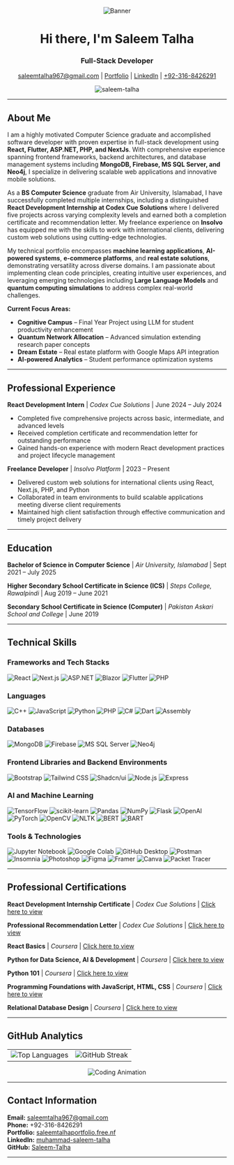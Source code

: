 <p align="center">
  <img src="https://github.com/user-attachments/assets/7b957506-8396-4066-bf00-63453b518463" alt="Banner">
</p>

<h1 align="center">Hi there, I'm Saleem Talha</h1>
<h3 align="center">Full-Stack Developer</h3>

<p align="center">
  <a href="mailto:saleemtalha967@gmail.com">saleemtalha967@gmail.com</a> |
  <a href="https://new-portfolio-chi-gilt.vercel.app/">Portfolio</a> |
  <a href="https://linkedin.com/in/muhammad-saleem-talha">LinkedIn</a> |
  <a href="tel:+92-316-8426291">+92-316-8426291</a>
</p>

<p align="center">
  <img src="https://komarev.com/ghpvc/?username=saleem-talha&label=Profile%20views&color=0e75b6&style=flat" alt="saleem-talha" />
</p>

---

## About Me

I am a highly motivated Computer Science graduate and accomplished software developer with proven expertise in full-stack development using **React, Flutter, ASP.NET, PHP, and NextJs**. With comprehensive experience spanning frontend frameworks, backend architectures, and database management systems including **MongoDB, Firebase, MS SQL Server, and Neo4j**, I specialize in delivering scalable web applications and innovative mobile solutions.

As a **BS Computer Science** graduate from Air University, Islamabad, I have successfully completed multiple internships, including a distinguished **React Development Internship at Codex Cue Solutions** where I delivered five projects across varying complexity levels and earned both a completion certificate and recommendation letter. My freelance experience on **Insolvo** has equipped me with the skills to work with international clients, delivering custom web solutions using cutting-edge technologies.

My technical portfolio encompasses **machine learning applications**, **AI-powered systems**, **e-commerce platforms**, and **real estate solutions**, demonstrating versatility across diverse domains. I am passionate about implementing clean code principles, creating intuitive user experiences, and leveraging emerging technologies including **Large Language Models** and **quantum computing simulations** to address complex real-world challenges.

**Current Focus Areas:**
- **Cognitive Campus** – Final Year Project using LLM for student productivity enhancement
- **Quantum Network Allocation** – Advanced simulation extending research paper concepts
- **Dream Estate** – Real estate platform with Google Maps API integration
- **AI-powered Analytics** – Student performance optimization systems

---

## Professional Experience

**React Development Intern** | *Codex Cue Solutions* | June 2024 – July 2024
- Completed five comprehensive projects across basic, intermediate, and advanced levels
- Received completion certificate and recommendation letter for outstanding performance
- Gained hands-on experience with modern React development practices and project lifecycle management

**Freelance Developer** | *Insolvo Platform* | 2023 – Present
- Delivered custom web solutions for international clients using React, Next.js, PHP, and Python
- Collaborated in team environments to build scalable applications meeting diverse client requirements
- Maintained high client satisfaction through effective communication and timely project delivery

---

## Education

**Bachelor of Science in Computer Science** | *Air University, Islamabad* | Sept 2021 – July 2025

**Higher Secondary School Certificate in Science (ICS)** | *Steps College, Rawalpindi* | Aug 2019 – June 2021

**Secondary School Certificate in Science (Computer)** | *Pakistan Askari School and College* | June 2019

---

## Technical Skills

### Frameworks and Tech Stacks
![React](https://img.shields.io/badge/-React-61DAFB?style=for-the-badge&logo=react&logoColor=black)
![Next.js](https://img.shields.io/badge/-Next.js-000000?style=for-the-badge&logo=nextdotjs&logoColor=white)
![ASP.NET](https://img.shields.io/badge/-ASP.NET-512BD4?style=for-the-badge&logo=dotnet&logoColor=white)
![Blazor](https://img.shields.io/badge/-Blazor-512BD4?style=for-the-badge&logo=blazor&logoColor=white)
![Flutter](https://img.shields.io/badge/-Flutter-02569B?style=for-the-badge&logo=flutter&logoColor=white)
![PHP](https://img.shields.io/badge/-PHP-777BB4?style=for-the-badge&logo=php&logoColor=white)

### Languages 
![C++](https://img.shields.io/badge/-C++-00599C?style=for-the-badge&logo=c%2B%2B&logoColor=white)
![JavaScript](https://img.shields.io/badge/-JavaScript-F7DF1E?style=for-the-badge&logo=javascript&logoColor=black)
![Python](https://img.shields.io/badge/-Python-3776AB?style=for-the-badge&logo=python&logoColor=white)
![PHP](https://img.shields.io/badge/-PHP-777BB4?style=for-the-badge&logo=php&logoColor=white)
![C#](https://img.shields.io/badge/-C%23-512BD4?style=for-the-badge&logo=csharp&logoColor=white)
![Dart](https://img.shields.io/badge/-Dart-0175C2?style=for-the-badge&logo=dart&logoColor=white)
![Assembly](https://img.shields.io/badge/-Assembly-654FF0?style=for-the-badge&logo=assemblyscript&logoColor=white)

### Databases 
![MongoDB](https://img.shields.io/badge/-MongoDB-47A248?style=for-the-badge&logo=mongodb&logoColor=white)
![Firebase](https://img.shields.io/badge/-Firebase-FFCA28?style=for-the-badge&logo=firebase&logoColor=black)
![MS SQL Server](https://img.shields.io/badge/-MS%20SQL%20Server-CC2927?style=for-the-badge&logo=microsoftsqlserver&logoColor=white)
![Neo4j](https://img.shields.io/badge/-Neo4j-008CC1?style=for-the-badge&logo=neo4j&logoColor=white)

### Frontend Libraries and Backend Environments
![Bootstrap](https://img.shields.io/badge/-Bootstrap-7952B3?style=for-the-badge&logo=bootstrap&logoColor=white)
![Tailwind CSS](https://img.shields.io/badge/-Tailwind%20CSS-06B6D4?style=for-the-badge&logo=tailwindcss&logoColor=white)
![Shadcn/ui](https://img.shields.io/badge/-Shadcn%2Fui-000000?style=for-the-badge&logo=shadcnui&logoColor=white)
![Node.js](https://img.shields.io/badge/-Node.js-339933?style=for-the-badge&logo=nodedotjs&logoColor=white)
![Express](https://img.shields.io/badge/-Express-000000?style=for-the-badge&logo=express&logoColor=white)

### AI and Machine Learning
![TensorFlow](https://img.shields.io/badge/-TensorFlow-FF6F00?style=for-the-badge&logo=tensorflow&logoColor=white)
![scikit-learn](https://img.shields.io/badge/-scikit--learn-F7931E?style=for-the-badge&logo=scikitlearn&logoColor=white)
![Pandas](https://img.shields.io/badge/-Pandas-150458?style=for-the-badge&logo=pandas&logoColor=white)
![NumPy](https://img.shields.io/badge/-NumPy-013243?style=for-the-badge&logo=numpy&logoColor=white)
![Flask](https://img.shields.io/badge/-Flask-000000?style=for-the-badge&logo=flask&logoColor=white)
![OpenAI](https://img.shields.io/badge/-OpenAI-412991?style=for-the-badge&logo=openai&logoColor=white)
![PyTorch](https://img.shields.io/badge/-PyTorch-EE4C2C?style=for-the-badge&logo=pytorch&logoColor=white)
![OpenCV](https://img.shields.io/badge/-OpenCV-5C3EE8?style=for-the-badge&logo=opencv&logoColor=white)
![NLTK](https://img.shields.io/badge/-NLTK-154F3C?style=for-the-badge&logo=python&logoColor=white)
![BERT](https://img.shields.io/badge/-BERT-FF6F00?style=for-the-badge&logo=tensorflow&logoColor=white)
![BART](https://img.shields.io/badge/-BART-FF6F00?style=for-the-badge&logo=facebook&logoColor=white)

### Tools & Technologies
![Jupyter Notebook](https://img.shields.io/badge/-Jupyter%20Notebook-F37626?style=for-the-badge&logo=jupyter&logoColor=white)
![Google Colab](https://img.shields.io/badge/-Google%20Colab-F9AB00?style=for-the-badge&logo=googlecolab&logoColor=white)
![GitHub Desktop](https://img.shields.io/badge/-GitHub%20Desktop-181717?style=for-the-badge&logo=github&logoColor=white)
![Postman](https://img.shields.io/badge/-Postman-FF6C37?style=for-the-badge&logo=postman&logoColor=white)
![Insomnia](https://img.shields.io/badge/-Insomnia-4000BF?style=for-the-badge&logo=insomnia&logoColor=white)
![Photoshop](https://img.shields.io/badge/-Photoshop-31A8FF?style=for-the-badge&logo=adobephotoshop&logoColor=white)
![Figma](https://img.shields.io/badge/-Figma-F24E1E?style=for-the-badge&logo=figma&logoColor=white)
![Framer](https://img.shields.io/badge/-Framer-0055FF?style=for-the-badge&logo=framer&logoColor=white)
![Canva](https://img.shields.io/badge/-Canva-00C4CC?style=for-the-badge&logo=canva&logoColor=white)
![Packet Tracer](https://img.shields.io/badge/-Packet%20Tracer-0078D7?style=for-the-badge&logo=cisco&logoColor=white)

---

## Professional Certifications

**React Development Internship Certificate** | *Codex Cue Solutions* | [Click here to view](https://drive.google.com/file/d/1LYniVu0-SIFiUU4fl0iYauuteLecp6Ot/view?usp=drive_link)

**Professional Recommendation Letter** | *Codex Cue Solutions* | [Click here to view](https://drive.google.com/file/d/1r88mklOsR2f_dYsmCpBKaO6uF0DZjpOr/view?usp=drive_link)

**React Basics** | *Coursera* | [Click here to view](https://drive.google.com/file/d/1sPpPmS9SOSa59TwMVrl5KPsP6zOPkemw/view?usp=drive_link)

**Python for Data Science, AI & Development** | *Coursera* | [Click here to view](https://drive.google.com/file/d/1n5VTPbUKdyv10tzw8eSKuhsv1DbNQ3Xl/view?usp=drive_link)

**Python 101** | *Coursera* | [Click here to view](https://drive.google.com/file/d/1IMCuA9d6lkheHcUzhXYeuYKWgNuHd9UH/view?usp=drive_link)

**Programming Foundations with JavaScript, HTML, CSS** | *Coursera* | [Click here to view](https://drive.google.com/file/d/1c4KNp8J7hafMe85BQm0Mzlya2UAh1Zrq/view?usp=drive_link)

**Relational Database Design** | *Coursera* | [Click here to view](https://drive.google.com/file/d/13iZwTm2hC0yFOGfJr4o_rTuaE79c82XM/view?usp=drive_link)

---

## GitHub Analytics

<table>
  <tr>
    <td>
      <img src="https://github-readme-stats.vercel.app/api/top-langs?username=saleem-talha&show_icons=true&locale=en&layout=compact&theme=default" alt="Top Languages" />
    </td>
    <td>
      <img src="https://github-readme-streak-stats.herokuapp.com/?user=Saleem-Talha&theme=default" alt="GitHub Streak" />
    </td>
  </tr>
</table>

<p align="center">
  <img src="https://github.com/Saleem-Talha/Saleem-Talha/assets/121040503/0a1eeebc-b791-4dc8-8663-a1af85d6c54a" alt="Coding Animation" />
</p>

---

## Contact Information

**Email:** saleemtalha967@gmail.com  
**Phone:** +92-316-8426291  
**Portfolio:** [saleemtalhaportfolio.free.nf](https://saleemtalhaportfolio.free.nf)  
**LinkedIn:** [muhammad-saleem-talha](https://linkedin.com/in/muhammad-saleem-talha)  
**GitHub:** [Saleem-Talha](https://github.com/Saleem-Talha)

---
